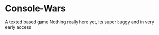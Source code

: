 # Console-Wars
A texted based game 
Nothing really here yet, its super buggy and in very early access
